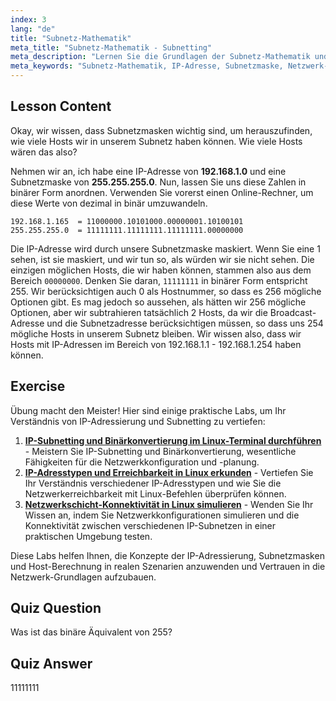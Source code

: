 ```yaml
---
index: 3
lang: "de"
title: "Subnetz-Mathematik"
meta_title: "Subnetz-Mathematik - Subnetting"
meta_description: "Lernen Sie die Grundlagen der Subnetz-Mathematik und wie Sie verfügbare Hosts in einem Netzwerk berechnen. Verstehen Sie IP-Adressierung und Subnetzmasken für Anfänger. Beginnen Sie Ihre Linux-Reise!"
meta_keywords: "Subnetz-Mathematik, IP-Adresse, Subnetzmaske, Netzwerk-Hosts, Binär, Linux-Netzwerk, Anfänger-Tutorial, Leitfaden"
---
```


## Lesson Content

Okay, wir wissen, dass Subnetzmasken wichtig sind, um herauszufinden, wie viele Hosts wir in unserem Subnetz haben können. Wie viele Hosts wären das also?

Nehmen wir an, ich habe eine IP-Adresse von **192.168.1.0** und eine Subnetzmaske von **255.255.255.0**. Nun, lassen Sie uns diese Zahlen in binärer Form anordnen. Verwenden Sie vorerst einen Online-Rechner, um diese Werte von dezimal in binär umzuwandeln.

```
192.168.1.165  = 11000000.10101000.00000001.10100101
255.255.255.0  = 11111111.11111111.11111111.00000000
```

Die IP-Adresse wird durch unsere Subnetzmaske maskiert. Wenn Sie eine 1 sehen, ist sie maskiert, und wir tun so, als würden wir sie nicht sehen. Die einzigen möglichen Hosts, die wir haben können, stammen also aus dem Bereich `00000000`. Denken Sie daran, `11111111` in binärer Form entspricht 255. Wir berücksichtigen auch 0 als Hostnummer, so dass es 256 mögliche Optionen gibt. Es mag jedoch so aussehen, als hätten wir 256 mögliche Optionen, aber wir subtrahieren tatsächlich 2 Hosts, da wir die Broadcast-Adresse und die Subnetzadresse berücksichtigen müssen, so dass uns 254 mögliche Hosts in unserem Subnetz bleiben. Wir wissen also, dass wir Hosts mit IP-Adressen im Bereich von 192.168.1.1 - 192.168.1.254 haben können.

## Exercise

Übung macht den Meister! Hier sind einige praktische Labs, um Ihr Verständnis von IP-Adressierung und Subnetting zu vertiefen:

1. **[IP-Subnetting und Binärkonvertierung im Linux-Terminal durchführen](https://labex.io/de/labs/comptia-perform-ip-subnetting-and-binary-conversion-in-the-linux-terminal-592782)** - Meistern Sie IP-Subnetting und Binärkonvertierung, wesentliche Fähigkeiten für die Netzwerkkonfiguration und -planung.
2. **[IP-Adresstypen und Erreichbarkeit in Linux erkunden](https://labex.io/de/labs/comptia-explore-ip-address-types-and-reachability-in-linux-592780)** - Vertiefen Sie Ihr Verständnis verschiedener IP-Adresstypen und wie Sie die Netzwerkerreichbarkeit mit Linux-Befehlen überprüfen können.
3. **[Netzwerkschicht-Konnektivität in Linux simulieren](https://labex.io/de/labs/comptia-simulate-network-layer-connectivity-in-linux-592752)** - Wenden Sie Ihr Wissen an, indem Sie Netzwerkkonfigurationen simulieren und die Konnektivität zwischen verschiedenen IP-Subnetzen in einer praktischen Umgebung testen.

Diese Labs helfen Ihnen, die Konzepte der IP-Adressierung, Subnetzmasken und Host-Berechnung in realen Szenarien anzuwenden und Vertrauen in die Netzwerk-Grundlagen aufzubauen.

## Quiz Question

Was ist das binäre Äquivalent von 255?

## Quiz Answer

11111111
